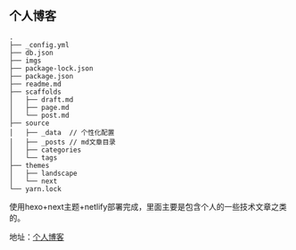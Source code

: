 ## 个人博客
````
.
├── _config.yml
├── db.json
├── imgs
├── package-lock.json
├── package.json
├── readme.md
├── scaffolds
│   ├── draft.md
│   ├── page.md
│   └── post.md
├── source
│   ├── _data  // 个性化配置
│   ├── _posts // md文章目录
│   ├── categories
│   └── tags
├── themes
│   ├── landscape
│   └── next
└── yarn.lock

````
使用hexo+next主题+netlify部署完成，里面主要是包含个人的一些技术文章之类的。

地址：[个人博客](https://www.caoweiju.com)